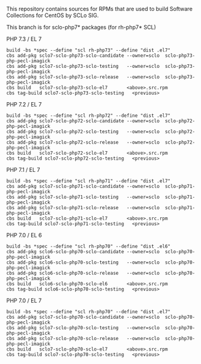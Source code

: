 This repository contains sources for RPMs that are used
to build Software Collections for CentOS by SCLo SIG.

This branch is for sclo-php7* packages (for rh-php7* SCL)


PHP 7.3 / EL 7

    build -bs *spec --define "scl rh-php73" --define "dist .el7"
    cbs add-pkg sclo7-sclo-php73-sclo-candidate --owner=sclo  sclo-php73-php-pecl-imagick
    cbs add-pkg sclo7-sclo-php73-sclo-testing   --owner=sclo  sclo-php73-php-pecl-imagick
    cbs add-pkg sclo7-sclo-php73-sclo-release   --owner=sclo  sclo-php73-php-pecl-imagick
    cbs build   sclo7-sclo-php73-sclo-el7       <above>.src.rpm
    cbs tag-build sclo7-sclo-php73-sclo-testing   <previous>

PHP 7.2 / EL 7

    build -bs *spec --define "scl rh-php72" --define "dist .el7"
    cbs add-pkg sclo7-sclo-php72-sclo-candidate --owner=sclo  sclo-php72-php-pecl-imagick
    cbs add-pkg sclo7-sclo-php72-sclo-testing   --owner=sclo  sclo-php72-php-pecl-imagick
    cbs add-pkg sclo7-sclo-php72-sclo-release   --owner=sclo  sclo-php72-php-pecl-imagick
    cbs build   sclo7-sclo-php72-sclo-el7       <above>.src.rpm
    cbs tag-build sclo7-sclo-php72-sclo-testing   <previous>

PHP 7.1 / EL 7

    build -bs *spec --define "scl rh-php71" --define "dist .el7"
    cbs add-pkg sclo7-sclo-php71-sclo-candidate --owner=sclo  sclo-php71-php-pecl-imagick
    cbs add-pkg sclo7-sclo-php71-sclo-testing   --owner=sclo  sclo-php71-php-pecl-imagick
    cbs add-pkg sclo7-sclo-php71-sclo-release   --owner=sclo  sclo-php71-php-pecl-imagick
    cbs build   sclo7-sclo-php71-sclo-el7       <above>.src.rpm
    cbs tag-build sclo7-sclo-php71-sclo-testing   <previous>

PHP 7.0 / EL 6

    build -bs *spec --define "scl rh-php70" --define "dist .el6"
    cbs add-pkg sclo6-sclo-php70-sclo-candidate --owner=sclo  sclo-php70-php-pecl-imagick
    cbs add-pkg sclo6-sclo-php70-sclo-testing   --owner=sclo  sclo-php70-php-pecl-imagick
    cbs add-pkg sclo6-sclo-php70-sclo-release   --owner=sclo  sclo-php70-php-pecl-imagick
    cbs build   sclo6-sclo-php70-sclo-el6       <above>.src.rpm
    cbs tag-build sclo6-sclo-php70-sclo-testing   <previous>

PHP 7.0 / EL 7

    build -bs *spec --define "scl rh-php70" --define "dist .el7"
    cbs add-pkg sclo7-sclo-php70-sclo-candidate --owner=sclo  sclo-php70-php-pecl-imagick
    cbs add-pkg sclo7-sclo-php70-sclo-testing   --owner=sclo  sclo-php70-php-pecl-imagick
    cbs add-pkg sclo7-sclo-php70-sclo-release   --owner=sclo  sclo-php70-php-pecl-imagick
    cbs build   sclo7-sclo-php70-sclo-el7       <above>.src.rpm
    cbs tag-build sclo7-sclo-php70-sclo-testing   <previous>

